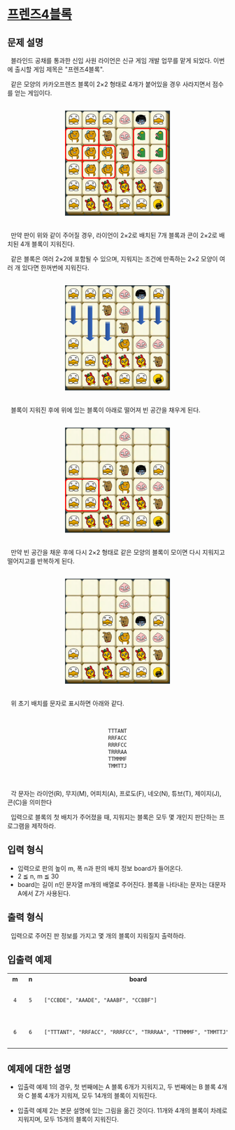 # [프렌즈4블록](https://school.programmers.co.kr/learn/courses/30/lessons/17680)

<style>
  .example * {text-align: center;}
  .example td {width: 20vw; border: solid 1px lightgray}
  .output td {width: 30vw; padding: 1em}
</style>

## 문제 설명

&nbsp; 블라인드 공채를 통과한 신입 사원 라이언은 신규 게임 개발 업무를 맡게 되었다. 이번에 출시할 게임 제목은 "프렌즈4블록".

&nbsp; 같은 모양의 카카오프렌즈 블록이 2×2 형태로 4개가 붙어있을 경우 사라지면서 점수를 얻는 게임이다.

<br />
<center>
<img src="./asset/0.png" alt="1" style="width:25vw; aspect-ratio: 1 / 1"/>
</center>
<br />

&nbsp; 만약 판이 위와 같이 주어질 경우, 라이언이 2×2로 배치된 7개 블록과 콘이 2×2로 배치된 4개 블록이 지워진다.

&nbsp; 같은 블록은 여러 2×2에 포함될 수 있으며, 지워지는 조건에 만족하는 2×2 모양이 여러 개 있다면 한꺼번에 지워진다.

<br />
<center>
<img src="./asset/1.png" alt="1" style="width:25vw; aspect-ratio: 1 / 1"/>
</center>
<br />

&nbsp; 블록이 지워진 후에 위에 있는 블록이 아래로 떨어져 빈 공간을 채우게 된다.

<br />
<center>
<img src="./asset/2.png" alt="2" style="width:25vw; aspect-ratio: 1 / 1"/>
</center>
<br />

&nbsp; 만약 빈 공간을 채운 후에 다시 2×2 형태로 같은 모양의 블록이 모이면 다시 지워지고 떨어지고를 반복하게 된다.

<br />
<center>
<img src="./asset/3.png" alt="3" style="width:25vw; aspect-ratio: 1 / 1"/>
</center>
<br />

&nbsp; 위 초기 배치를 문자로 표시하면 아래와 같다.

<br />
<center>

```text
TTTANT
RRFACC
RRRFCC
TRRRAA
TTMMMF
TMMTTJ
```

</center>
<br />

&nbsp; 각 문자는 라이언(R), 무지(M), 어피치(A), 프로도(F), 네오(N), 튜브(T), 제이지(J), 콘(C)을 의미한다

&nbsp; 입력으로 블록의 첫 배치가 주어졌을 때, 지워지는 블록은 모두 몇 개인지 판단하는 프로그램을 제작하라.

## 입력 형식

- 입력으로 판의 높이 m, 폭 n과 판의 배치 정보 board가 들어온다.
- 2 ≦ n, m ≦ 30
- board는 길이 n인 문자열 m개의 배열로 주어진다. 블록을 나타내는 문자는 대문자 A에서 Z가 사용된다.

## 출력 형식

&nbsp; 입력으로 주어진 판 정보를 가지고 몇 개의 블록이 지워질지 출력하라.

## 입출력 예제

<center>
<table class="output">
<tr>
  <th>m</th>
  <th>n</th>
  <th>board</th>
  <th>answer</th>
</tr>

<tr>
  <td>

```txt
4
```

  </td>
  <td>

```txt
5
```

  </td>
  <td>

```txt
["CCBDE", "AAADE", "AAABF", "CCBBF"]
```

  </td>
  <td>

```txt
14
```

  </td>
</tr>

<tr>
  <td>

```txt
6
```

  </td>
  <td>

```txt
6
```

  </td>
  <td>

```txt
["TTTANT", "RRFACC", "RRRFCC", "TRRRAA", "TTMMMF", "TMMTTJ"]
```

  </td>
  <td>

```txt
15
```

  </td>
</tr>

</table>
</center>

## 예제에 대한 설명

- 입출력 예제 1의 경우, 첫 번째에는 A 블록 6개가 지워지고, 두 번째에는 B 블록 4개와 C 블록 4개가 지워져, 모두 14개의 블록이 지워진다.

- 입출력 예제 2는 본문 설명에 있는 그림을 옮긴 것이다. 11개와 4개의 블록이 차례로 지워지며, 모두 15개의 블록이 지워진다.
